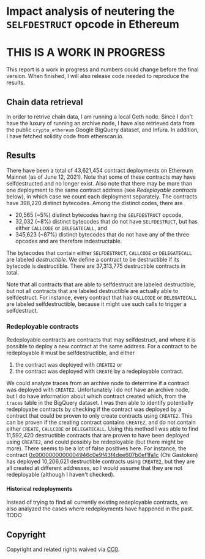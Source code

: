 # Impact analysis of neutering the `SELFDESTRUCT` opcode in Ethereum

# THIS IS A WORK IN PROGRESS

This report is a work in progress and numbers could change before the final version. When finished, I will also release code needed to reproduce the results.

## Chain data retrieval

In order to retrive chain data, I am running a local Geth node. Since I don't have the luxury of running an archive node, I have also retrieved data from the public `crypto_ethereum` Google BigQuery dataset, and Infura. In addition, I have fetched solidity code from etherscan.io.

## Results

There have been a total of 43,621,454 contract deployments on Ethereum Mainnet (as of June 12, 2021). Note that some of these contracts may have selfdestructed and no longer exist. Also note that there may be more than one deployment to the same contract address (see *Redeployable contracts* below), in which case we count each deployment separately. The contracts have 398,220 distinct bytecodes. Among the distinct codes, there are

* 20,565 (~5%) distinct bytecodes having the `SELFDESTRUCT` opcode,
* 32,032 (~8%) distinct bytecodes that do not have `SELFDESTRUCT`, but has either `CALLCODE` or `DELEGATECALL`, and
* 345,623 (~87%) distinct bytecodes that do not have any of the three opcodes and are therefore indestructable.

The bytecodes that contain either `SELFDESTRUCT`, `CALLCODE` or `DELEGATECALL` are labeled *destructible*. We define a contract to be destructible if its bytecode is destructible. There are 37,313,775 destructible contracts in total.

Note that all contracts that are able to selfdestruct are labeled destructible, but not all contracts that are labeled destructible are actually able to selfdestruct. For instance, every contract that has `CALLCODE` or `DELEGATECALL` are labeled selfdestructible, because it might use such calls to trigger a selfdestruct.

### Redeployable contracts

Redeployable contracts are contracts that may selfdestruct, and where it is possible to deploy a new contract at the same address. For a contract to be redeployable it must be selfdestructible, and either

 1. the contract was deployed with `CREATE2` or
 2. the contract was deployed with `CREATE` by a redeployable contract.

We could analyze traces from an archive node to determine if a contract was deployed with `CREATE2`. Unfortunately I do not have an archive node, but I do have information about which contract created which, from the `traces` table in the BigQuery dataset. I was then able to identify potentially redeployabe contracts by checking if the contract was deployed by a contract that could be proven to only create contracts using `CREATE2`. This can be proven if the creating contract contains `CREATE2`, and do not contain either `CREATE`, `CALLCODE` or `DELEGATECALL`. Using this method I was able to find 11,592,420 destructible contracts that are proven to have been deployed using `CREATE2`, and could possibly be redeployable (but there might be more). There seems to be a lot of false positives here. For instance, the contract [0x0000000000004946c0e9f43f4dee607b0ef1fa1c](https://etherscan.io/address/0x0000000000004946c0e9f43f4dee607b0ef1fa1c#contracts) (Chi Gastoken) has deployed 10,206,621 destructible contracts using `CREATE2`, but they are all created at different addresses, so I would assume that they are not redeployable (although I haven't checked).

#### Historical redeployments

Instead of trying to find all currently existing redeployable contracts, we also analyzed the cases where redeployments have happened in the past. TODO

## Copyright

Copyright and related rights waived via [CC0](https://creativecommons.org/publicdomain/zero/1.0/).
